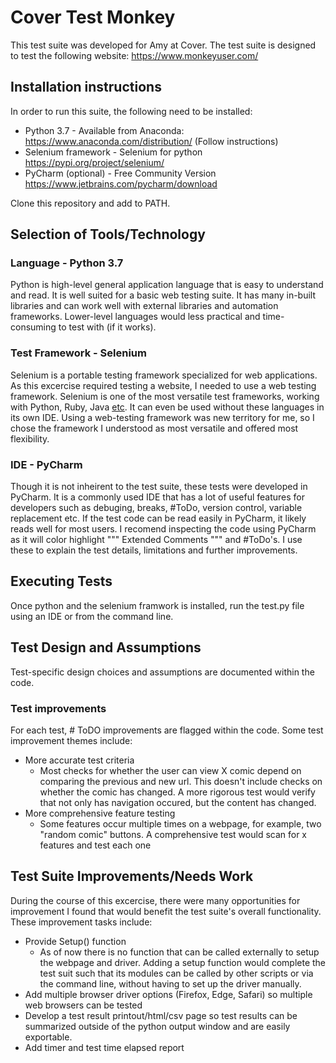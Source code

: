# Cover Test Monkey
This test suite was developed for Amy at Cover. The test suite is designed to test the following website: https://www.monkeyuser.com/

## Installation instructions
In order to run this suite, the following need to be installed:

* Python 3.7 - Available from Anaconda:  https://www.anaconda.com/distribution/ (Follow instructions)
* Selenium framework - Selenium for python https://pypi.org/project/selenium/
* PyCharm (optional) - Free Community Version https://www.jetbrains.com/pycharm/download

Clone this repository and add to PATH.

## Selection of Tools/Technology
### Language - Python 3.7
Python is high-level general application language that is easy to understand and read. It is well suited for a basic web testing suite. It has many in-built libraries and can work well with external libraries and automation frameworks. Lower-level languages would less practical and time-consuming to test with (if it works). 

### Test Framework - Selenium
Selenium is a portable testing framework specialized for web applications. As this excercise required testing a website, I needed to use a web testing framework. Selenium is one of the most versatile test frameworks, working with Python, Ruby, Java [etc](https://en.wikipedia.org/wiki/Selenium_(software)). It can even be used without these languages in its own IDE. Using a web-testing framework was new territory for me, so I chose the framework I understood as most versatile and offered most flexibility.

### IDE - PyCharm
Though it is not inheirent to the test suite, these tests were developed in PyCharm. It is a commonly used IDE that has a lot of useful features for developers such as debuging, breaks, #ToDo, version control, variable replacement etc. If the test code can be read easily in PyCharm, it likely reads well for most users. I recomend inspecting the code using PyCharm as it will color highlight """ Extended Comments """ and #ToDo's. I use these to explain the test details, limitations and further improvements. 

## Executing Tests
Once python and the selenium framwork is installed, run the test.py file using an IDE or from the command line. 

## Test Design and Assumptions
Test-specific design choices and assumptions are documented within the code.

### Test improvements
For each test, # ToDO improvements are flagged within the code. Some test improvement themes include:
* More accurate test criteria
   * Most checks for whether the user can view X comic depend on comparing the previous and new url. This doesn't include checks on whether the comic has changed. A more rigorous test would verify that not only has navigation occured, but the content has changed.
 * More comprehensive feature testing
   * Some features occur multiple times on a webpage, for example, two "random comic" buttons. A comprehensive test would scan for x features and test each one

## Test Suite Improvements/Needs Work
During the course of this excercise, there were many opportunities for improvement I found that would benefit the test suite's overall functionality. These improvement tasks include:

* Provide Setup() function
  * As of now there is no function that can be called externally to setup the webpage and driver. Adding a setup function would complete the test suit such that its modules can be called by other scripts or via the command line, without having to set up the driver manually.
* Add multiple browser driver options (Firefox, Edge, Safari) so multiple web browsers can be tested
* Develop a test result printout/html/csv page so test results can be summarized outside of the python output window and are easily exportable.
* Add timer and test time elapsed report

